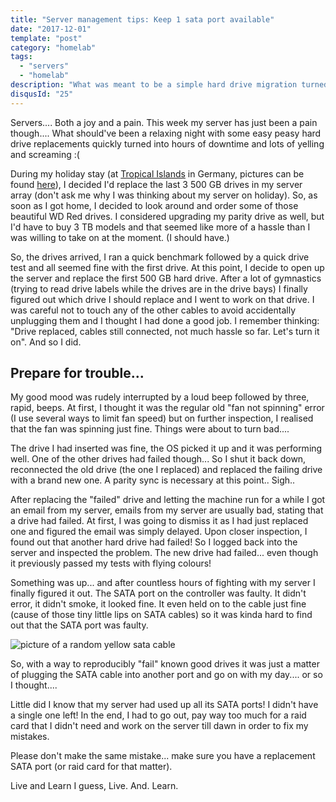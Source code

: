 ```yaml
---
title: "Server management tips: Keep 1 sata port available"
date: "2017-12-01"
template: "post"
category: "homelab"
tags:
  - "servers"
  - "homelab"
description: "What was meant to be a simple hard drive migration turned into a long night due to a rogue sata cable"
disqusId: "25"
---
```


Servers.... Both a joy and a pain. This week my server has just been a pain though.... What should've been a relaxing night with some easy peasy hard drive replacements quickly turned into hours of downtime and lots of yelling and screaming :(

During my holiday stay (at [Tropical Islands](https://www.tropical-islands.de) in Germany, pictures can be found [here](https://goo.gl/photos/uSCW7ciDUZtCdXY46)), I decided I'd replace the last 3 500 GB drives in my server array (don't ask me why I was thinking about my server on holiday). So, as soon as I got home, I decided to look around and order some of those beautiful WD Red drives. I considered upgrading my parity drive as well, but I'd have to buy 3 TB models and that seemed like more of a hassle than I was willing to take on at the moment. (I should have.)

So, the drives arrived, I ran a quick benchmark followed by a quick drive test and all seemed fine with the first drive. At this point, I decide to open up the server and replace the first 500 GB hard drive. After a lot of gymnastics (trying to read drive labels while the drives are in the drive bays) I finally figured out which drive I should replace and I went to work on that drive. I was careful not to touch any of the other cables to avoid accidentally unplugging them and I thought I had done a good job. I remember thinking: "Drive replaced, cables still connected, not much hassle so far. Let's turn it on". And so I did.

## Prepare for trouble...

My good mood was rudely interrupted by a loud beep followed by three, rapid, beeps. At first, I thought it was the regular old "fan not spinning" error (I use several ways to limit fan speed) but on further inspection, I realised that the fan was spinning just fine. Things were about to turn bad....

The drive I had inserted was fine, the OS picked it up and it was performing well. One of the other drives had failed though... So I shut it back down, reconnected the old drive (the one I replaced) and replaced the failing drive with a brand new one. A parity sync is necessary at this point.. Sigh..

After replacing the "failed" drive and letting the machine run for a while I got an email from my server, emails from my server are usually bad, stating that a drive had failed. At first, I was going to dismiss it as I had just replaced one and figured the email was simply delayed. Upon closer inspection, I found out that another hard drive had failed! So I logged back into the server and inspected the problem. The new drive had failed... even though it previously passed my tests with flying colours!

Something was up... and after countless hours of fighting with my server I finally figured it out. The SATA port on the controller was faulty. It didn't error, it didn't smoke, it looked fine. It even held on to the cable just fine (cause of those tiny little lips on SATA cables) so it was kinda hard to find out that the SATA port was faulty.

![picture of a random yellow sata cable](./images/sata.jpg)

So, with a way to reproducibly "fail" known good drives it was just a matter of plugging the SATA cable into another port and go on with my day.... or so I thought....

Little did I know that my server had used up all its SATA ports! I didn't have a single one left! In the end, I had to go out, pay way too much for a raid card that I didn't need and work on the server till dawn in order to fix my mistakes.

Please don't make the same mistake... make sure you have a replacement SATA port (or raid card for that matter).

Live and Learn I guess, Live. And. Learn.
